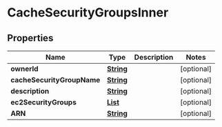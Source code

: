 

# CacheSecurityGroupsInner


## Properties

| Name | Type | Description | Notes |
|------------ | ------------- | ------------- | -------------|
|**ownerId** | [**String**](String.md) |  |  [optional] |
|**cacheSecurityGroupName** | [**String**](String.md) |  |  [optional] |
|**description** | [**String**](String.md) |  |  [optional] |
|**ec2SecurityGroups** | [**List**](List.md) |  |  [optional] |
|**ARN** | [**String**](String.md) |  |  [optional] |



